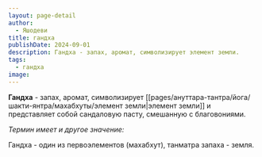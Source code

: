 ```yaml
---
layout: page-detail
author:
  - Яшодеви
title: гандха
publishDate: 2024-09-01
description: Гандха - запах, аромат, символизирует элемент земли.
tags:
  - гандха
image:
---
```

**Гандха** - запах, аромат, символизирует [[pages/ануттара-тантра/йога/шакти-янтра/махабхуты/элемент земли|элемент земли]] и представляет собой сандаловую пасту, смешанную с благовониями.

*Термин имеет и другое значение:*

Гандха - один из первоэлементов (махабхут), танматра запаха - земля.


